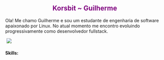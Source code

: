 <h2 align="center" style="color: purple">Korsbit ~ Guilherme</h2>

Ola! Me chamo Guilherme e sou um estudante de engenharia de software apaixonado por Linux. No atual momento me encontro evoluindo progressivamente como desenvolvedor fullstack.


<!-- <div>
	![Korsbits github stats](https://github-readme-stats.vercel.app/api?username=korsbit&show_icons=true&theme=radical)
</div>
<div>
	![Top-Languages](https://github-readme-stats.vercel.app/api/top-langs/?username=korsbit&hide_progress=true&theme=radical)
</div> -->


<img src="https://github-readme-stats.vercel.app/api/top-langs/?username=korsbit&layout=compact&theme=highcontrast&hide_border=true" alt="">
<img src="https://github-readme-stats.vercel.app/api?username=korsbit&show_icons=true&theme=highcontrast&hide_border=true"/>

#### Skills:
<div>
	<img src="https://img.shields.io/badge/html5-%23E34F26.svg?style=for-the-badge&logo=html5&logoColor=white" alt="" />
	<img src="https://img.shields.io/badge/css3-%231572B6.svg?style=for-the-badge&logo=css3&logoColor=white" alt="" />
	<img src="https://img.shields.io/badge/angular-%23DD0031.svg?style=for-the-badge&logo=angular&logoColor=white" alt="" />
	<img src="https://img.shields.io/badge/vuejs-%2335495e.svg?style=for-the-badge&logo=vuedotjs&logoColor=%234FC08D" alt="" />
</div>

